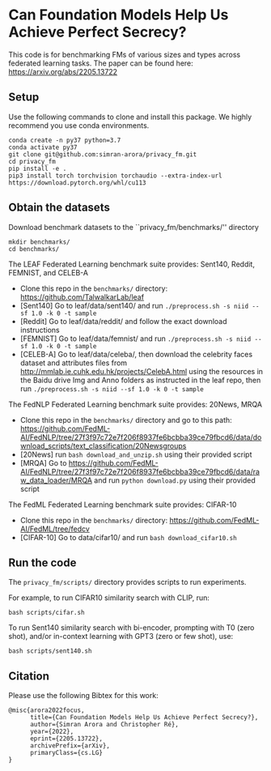 # Can Foundation Models Help Us Achieve Perfect Secrecy?

This code is for benchmarking FMs of various sizes and types across federated learning tasks. The paper can be found here: https://arxiv.org/abs/2205.13722  

## Setup

Use the following commands to clone and install this package. We highly recommend you use conda environments.

```
conda create -n py37 python=3.7
conda activate py37
git clone git@github.com:simran-arora/privacy_fm.git
cd privacy_fm
pip install -e .
pip3 install torch torchvision torchaudio --extra-index-url https://download.pytorch.org/whl/cu113
```

## Obtain the datasets

Download benchmark datasets to the ``privacy_fm/benchmarks/'' directory
```
mkdir benchmarks/
cd benchmarks/
```

The LEAF Federated Learning benchmark suite provides: Sent140, Reddit, FEMNIST, and CELEB-A
- Clone this repo in the ``benchmarks/`` directory: https://github.com/TalwalkarLab/leaf
- [Sent140] Go to leaf/data/sent140/ and run ``./preprocess.sh -s niid --sf 1.0 -k 0 -t sample``
- [Reddit] Go to leaf/data/reddit/ and follow the exact download instructions
- [FEMNIST] Go to leaf/data/femnist/ and run ``./preprocess.sh -s niid --sf 1.0 -k 0 -t sample``
- [CELEB-A] Go to leaf/data/celeba/, then download the celebrity faces dataset and attributes files from http://mmlab.ie.cuhk.edu.hk/projects/CelebA.html using the resources in the Baidu drive Img and Anno folders as instructed in the leaf repo, then run ``./preprocess.sh -s niid --sf 1.0 -k 0 -t sample``

The FedNLP Federated Learning benchmark suite provides: 20News, MRQA
- Clone this repo in the ``benchmarks/`` directory and go to this path: https://github.com/FedML-AI/FedNLP/tree/27f3f97c72e7f206f8937fe6bcbba39ce79fbcd6/data/download_scripts/text_classification/20Newsgroups
- [20News] run ``bash download_and_unzip.sh`` using their provided script
- [MRQA] Go to https://github.com/FedML-AI/FedNLP/tree/27f3f97c72e7f206f8937fe6bcbba39ce79fbcd6/data/raw_data_loader/MRQA and run ``python download.py`` using their provided script

The FedML Federated Learning benchmark suite provides: CIFAR-10
- Clone this repo in the ``benchmarks/`` directory: https://github.com/FedML-AI/FedML/tree/fedcv
- [CIFAR-10] Go to data/cifar10/ and run ``bash download_cifar10.sh``


## Run the code

The ``privacy_fm/scripts/`` directory provides scripts to run experiments.

For example, to run CIFAR10 similarity search with CLIP, run:
```
bash scripts/cifar.sh
```

To run Sent140 similarity search with bi-encoder, prompting with T0 (zero shot), and/or in-context learning with GPT3 (zero or few shot), use:
```
bash scripts/sent140.sh
```


## Citation
Please use the following Bibtex for this work:
```
@misc{arora2022focus,
      title={Can Foundation Models Help Us Achieve Perfect Secrecy?}, 
      author={Simran Arora and Christopher Ré},
      year={2022},
      eprint={2205.13722},
      archivePrefix={arXiv},
      primaryClass={cs.LG}
}
